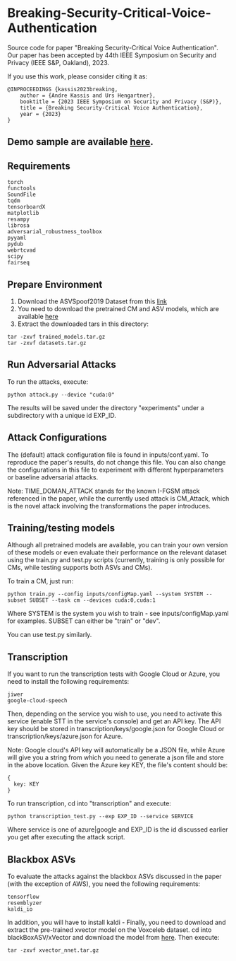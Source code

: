 # Breaking-Security-Critical-Voice-Authentication
Source code for paper "Breaking Security-Critical Voice Authentication".
Our paper has been accepted by 44th IEEE Symposium on Security and Privacy (IEEE S&P, Oakland), 2023.

If you use this work, please consider citing it as:
```
@INPROCEEDINGS {kassis2023breaking,
    author = {Andre Kassis and Urs Hengartner},
    booktitle = {2023 IEEE Symposium on Security and Privacy (S&P)},
    title = {Breaking Security-Critical Voice Authentication},
    year = {2023}
}
```

## Demo sample are available [here](https://drive.google.com/drive/folders/1LpyXdWo3O5qdGOitxqzn2wHxUDurXUh8).

## Requirements
```
torch
functools
SoundFile
tqdm
tensorboardX
matplotlib
resampy
librosa
adversarial_robustness_toolbox
pyyaml
pydub
webrtcvad
scipy
fairseq
```

## Prepare Environment

 1) Download the ASVSpoof2019 Dataset from this [link](https://drive.google.com/file/d/1_DzDEpEpWjavJ7YhWuYUkzuWuvDzUt55/view?usp=sharing)
 2) You need to download the pretrained CM and ASV models, which are available [here](https://drive.google.com/file/d/1qK1FLPokwwBKHyTMDYoStUxRenev3yn5/view?usp=sharing)
 3) Extract the downloaded tars in this directory: 
  ```
  tar -zxvf trained_models.tar.gz
  tar -zxvf datasets.tar.gz
  ```

## Run Adversarial Attacks
To run the attacks, execute: 
```
python attack.py --device "cuda:0"
```

The results will be saved under the directory "experiments" under a subdirectory with a unique id EXP_ID.

## Attack Configurations
The (default) attack configuration file is found in inputs/conf.yaml. To reproduce the paper's results, do not change this file. You can also change the configurations in this file to experiment with different hyperparameters or baseline adversarial attacks.  

Note: TIME_DOMAN_ATTACK stands for the known I-FGSM attack referenced in the paper, while the currently used attack is CM_Attack, which is the novel attack involving the transformations the paper introduces.

## Training/testing models
Although all pretrained models are available, you can train your own version of these models or even evaluate their performance on the relevant dataset using the train.py and test.py scripts (currently, training is only possible for CMs, while testing supports both ASVs and CMs).

To train a CM, just run:
```
python train.py --config inputs/configMap.yaml --system SYSTEM --subset SUBSET --task cm --devices cuda:0,cuda:1
```

Where SYSTEM is the system you wish to train - see inputs/configMap.yaml for examples.
SUBSET can either be "train" or "dev".

You can use test.py similarly.

## Transcription

If you want to run the transcription tests with Google Cloud or Azure, you need to install the following requirements:
```
jiwer
google-cloud-speech
```

Then, depending on the service you wish to use, you need to activate this service (enable STT in the service's console) and get an API key. The API key should be stored in transcription/keys/google.json for Google Cloud or transcription/keys/azure.json for Azure.

Note: Google cloud's API key will automatically be a JSON file, while Azure will give you a string from which you need to generate a json file and store in the above location. Given the Azure key KEY, the file's content should be:
```
{
  key: KEY
}
```

To run transcription, cd into "transcription" and execute:
```
python transcription_test.py --exp EXP_ID --service SERVICE
```

Where service is one of azure|google and EXP_ID is the id discussed earlier you get after executing the attack script.

## Blackbox ASVs
To evaluate the attacks against the blackbox ASVs discussed in the paper (with the exception of AWS), you need the following requirements:
```
tensorflow
resemblyzer
kaldi_io
```

In addition, you will have to install kaldi - 
Finally, you need to download and extract the pre-trained xvector model on the Voxceleb dataset. cd into blackBoxASV/xVector and download the model from [here](https://drive.google.com/file/d/1SW66KM17mmPly61wMPmRMKuCvz4WWQ-t/view?usp=share_link). Then execute:
```
tar -zxvf xvector_nnet.tar.gz
```

